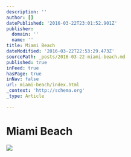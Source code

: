 ```yaml
---
description: ''
author: []
datePublished: '2016-03-22T23:01:52.901Z'
publisher:
  domain: ''
  name: ''
title: Miami Beach
dateModified: '2016-03-22T22:53:29.473Z'
sourcePath: _posts/2016-03-22-miami-beach.md
published: true
inFeed: true
hasPage: true
inNav: false
url: miami-beach/index.html
_context: 'http://schema.org'
_type: Article

---
```

# Miami Beach
![](https://the-grid-user-content.s3-us-west-2.amazonaws.com/553346f4-65cb-4c1a-81e8-d35214101aaf.png)